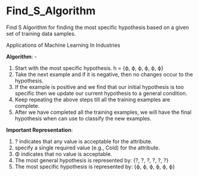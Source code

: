 # Find_S_Algorithm
Find S Algorithm for finding the most specific hypothesis based on a given set of training data samples. 

Applications of Machine Learning In Industries 

**Algorithm**: -
1.	Start with the most specific hypothesis. 
h = {ϕ, ϕ, ϕ, ϕ, ϕ, ϕ}
2.	Take the next example and if it is negative, then no changes occur to the hypothesis.
3.	If the example is positive and we find that our initial hypothesis is too specific then we update our current hypothesis to a general condition.
4.	Keep repeating the above steps till all the training examples are complete.
5.	After we have completed all the training examples, we will have the final hypothesis when can use to classify the new examples.

**Important Representation**: 
 
1.	? indicates that any value is acceptable for the attribute.
2.	specify a single required value (e.g., Cold) for the attribute.
3.	Φ indicates that no value is acceptable.
4.	The most general hypothesis is represented by: {?, ?, ?, ?, ?, ?}
5.	The most specific hypothesis is represented by: {ϕ, ϕ, ϕ, ϕ, ϕ, ϕ}
